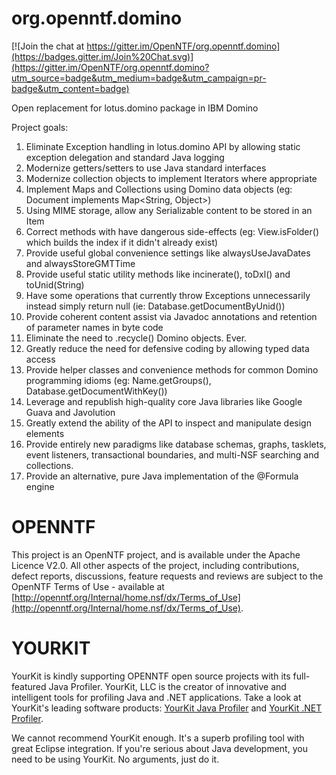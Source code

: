 org.openntf.domino
==================

[![Join the chat at https://gitter.im/OpenNTF/org.openntf.domino](https://badges.gitter.im/Join%20Chat.svg)](https://gitter.im/OpenNTF/org.openntf.domino?utm_source=badge&utm_medium=badge&utm_campaign=pr-badge&utm_content=badge)

Open replacement for lotus.domino package in IBM Domino

Project goals:

1. Eliminate Exception handling in lotus.domino API by allowing static exception delegation and standard Java logging
2. Modernize getters/setters to use Java standard interfaces
3. Modernize collection objects to implement Iterators where appropriate
4. Implement Maps and Collections using Domino data objects (eg: Document implements Map<String, Object>)
5. Using MIME storage, allow any Serializable content to be stored in an Item
6. Correct methods with have dangerous side-effects (eg: View.isFolder() which builds the index if it didn't already exist)
7. Provide useful global convenience settings like alwaysUseJavaDates and alwaysStoreGMTTime
8. Provide useful static utility methods like incinerate(), toDxl() and toUnid(String)
9. Have some operations that currently throw Exceptions unnecessarily instead simply return null (ie: Database.getDocumentByUnid())
10. Provide coherent content assist via Javadoc annotations and retention of parameter names in byte code
11. Eliminate the need to .recycle() Domino objects. Ever.
12. Greatly reduce the need for defensive coding by allowing typed data access
13. Provide helper classes and convenience methods for common Domino programming idioms (eg: Name.getGroups(), Database.getDocumentWithKey())
14. Leverage and republish high-quality core Java libraries like Google Guava and Javolution
15. Greatly extend the ability of the API to inspect and manipulate design elements
16. Provide entirely new paradigms like database schemas, graphs, tasklets, event listeners, transactional boundaries, and multi-NSF searching and collections.
17. Provide an alternative, pure Java implementation of the @Formula engine


OPENNTF
=======
This project is an OpenNTF project, and is available under the Apache Licence V2.0. All other aspects of the project, including contributions, defect reports, discussions, feature requests and reviews are subject to the OpenNTF Terms of Use - available at [http://openntf.org/Internal/home.nsf/dx/Terms_of_Use](http://openntf.org/Internal/home.nsf/dx/Terms_of_Use).

YOURKIT
=======
YourKit is kindly supporting OPENNTF open source projects with its full-featured Java Profiler.
YourKit, LLC is the creator of innovative and intelligent tools for profiling
Java and .NET applications. Take a look at YourKit's leading software products:
<a href="http://www.yourkit.com/java/profiler/index.jsp">YourKit Java Profiler</a> and
<a href="http://www.yourkit.com/.net/profiler/index.jsp">YourKit .NET Profiler</a>.

We cannot recommend YourKit enough. It's a superb profiling tool with great Eclipse integration. If you're serious about Java development, you need to be using YourKit. No arguments, just do it.

